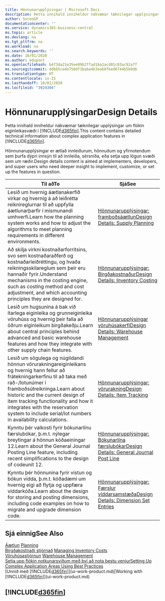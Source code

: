 ```yaml
---
title: Hönnunarupplýsingar | Microsoft Docs
description: Þetta innihald inniheldur nákvæmar tæknilegar upplýsingar um flókin eiginleikasvæði í Business Central.
author: SorenGP
documentationcenter: ''
ms.service: dynamics365-business-central
ms.topic: article
ms.devlang: na
ms.tgt_pltfrm: na
ms.workload: na
ms.search.keywords: ''
ms.date: 10/01/2020
ms.author: edupont
ms.openlocfilehash: b473da21e35ee09b2ffad16a1acd01c03ac92a7f
ms.sourcegitcommit: ddbb5cede750df1baba4b3eab8fbed6744b5b9d6
ms.translationtype: HT
ms.contentlocale: is-IS
ms.lasthandoff: 10/01/2020
ms.locfileid: "3924304"
---
```

# <a name="design-details"></a><span data-ttu-id="b331f-103">Hönnunarupplýsingar</span><span class="sxs-lookup"><span data-stu-id="b331f-103">Design Details</span></span>
<span data-ttu-id="b331f-104">Þetta innihald inniheldur nákvæmar tæknilegar upplýsingar um flókin eiginleikasvæði í [!INCLUDE[d365fin](includes/d365fin_md.md)].</span><span class="sxs-lookup"><span data-stu-id="b331f-104">This content contains detailed technical information about complex application features in [!INCLUDE[d365fin](includes/d365fin_md.md)].</span></span>  

 <span data-ttu-id="b331f-105">Hönnunarupplýsingar er ætlað innleiðurum, hönnuðum og yfirnotendum sem þurfa dýpri innsýn til að innleiða, sérsníða, eða setja upp lögun svæði sem um ræðir.</span><span class="sxs-lookup"><span data-stu-id="b331f-105">Design details content is aimed at implementers, developers, and super users who need deeper insight to implement, customize, or set up the features in question.</span></span>  

|<span data-ttu-id="b331f-106">**Til að**</span><span class="sxs-lookup"><span data-stu-id="b331f-106">**To**</span></span>|<span data-ttu-id="b331f-107">**Sjá**</span><span class="sxs-lookup"><span data-stu-id="b331f-107">**See**</span></span>|  
|------------|-------------|  
|<span data-ttu-id="b331f-108">Lesið um hvernig áætlanakerfið virkar og hvernig á að leiðrétta reiknireglurnar til að uppfylla áætlunarþarfir í mismunandi umhverfi.</span><span class="sxs-lookup"><span data-stu-id="b331f-108">Learn how the planning system works and how to adjust the algorithms to meet planning requirements in different environments.</span></span>|[<span data-ttu-id="b331f-109">Hönnunarupplýsingar: framboðsáætlun</span><span class="sxs-lookup"><span data-stu-id="b331f-109">Design Details: Supply Planning</span></span>](design-details-supply-planning.md)|  
|<span data-ttu-id="b331f-110">Að skilja virkni kostnaðarforritsins, svo sem kostnaðaraðferð og kostnaðarleiðréttingu, og hvaða reikningsskilareglum sem þeir eru hannaðir fyrir.</span><span class="sxs-lookup"><span data-stu-id="b331f-110">Understand mechanisms in the costing engine, such as costing method and cost adjustment, and which accounting principles they are designed for.</span></span>|[<span data-ttu-id="b331f-111">Hönnunarupplýsingar: Birgðakostnaður</span><span class="sxs-lookup"><span data-stu-id="b331f-111">Design Details: Inventory Costing</span></span>](design-details-inventory-costing.md)|  
|<span data-ttu-id="b331f-112">Lesið um hugsunina á bak við ítarlega eiginleika og grunneiginleika vöruhúss og hvernig þeir falla að öðrum eiginleikum birgðakeðju.</span><span class="sxs-lookup"><span data-stu-id="b331f-112">Learn about central principles behind advanced and basic warehouse features and how they integrate with other supply chain features.</span></span>|[<span data-ttu-id="b331f-113">Hönnunarupplýsingar vöruhúsakerfi</span><span class="sxs-lookup"><span data-stu-id="b331f-113">Design Details: Warehouse Management</span></span>](design-details-warehouse-management.md)|  
|<span data-ttu-id="b331f-114">Lesið um sögulega og núgildandi hönnun vörurakningareiginleikans og hvernig hann fellur að frátekningarkerfinu til að taka með rað-/lotunúmer í framboðsútreikninga.</span><span class="sxs-lookup"><span data-stu-id="b331f-114">Learn about historic and the current design of item tracking functionality and how it integrates with the reservation system to include serial/lot numbers in availability calculations.</span></span>|[<span data-ttu-id="b331f-115">Hönnunarupplýsingar: vörurakning</span><span class="sxs-lookup"><span data-stu-id="b331f-115">Design Details: Item Tracking</span></span>](design-details-item-tracking.md)|  
|<span data-ttu-id="b331f-116">Kynntu þér valkosti fyrir bókunarlínu færslubókar, þ.m.t. nýlegar breytingar á hönnun kóðaeiningar 12.</span><span class="sxs-lookup"><span data-stu-id="b331f-116">Learn about the General Journal Posting Line feature, including recent simplifications to the design of codeunit 12.</span></span>|[<span data-ttu-id="b331f-117">Hönnunarupplýsingar: Bókunarlína færslubókar</span><span class="sxs-lookup"><span data-stu-id="b331f-117">Design Details: General Journal Post Line</span></span>](design-details-general-journal-post-line.md)|
|<span data-ttu-id="b331f-118">Kynntu þér hönnunina fyrir vistun og bókun vídda, þ.m.t. kóðadæmi um hvernig eigi að flytja og uppfæra víddarkóða.</span><span class="sxs-lookup"><span data-stu-id="b331f-118">Learn about the design for storing and posting dimensions, including code examples on how to migrate and upgrade dimension code.</span></span>|[<span data-ttu-id="b331f-119">Hönnunarupplýsingar: Færslur víddarsamstæða</span><span class="sxs-lookup"><span data-stu-id="b331f-119">Design Details: Dimension Set Entries</span></span>](design-details-dimension-set-entries.md)| 

## <a name="see-also"></a><span data-ttu-id="b331f-120">Sjá einnig</span><span class="sxs-lookup"><span data-stu-id="b331f-120">See Also</span></span>  
 <span data-ttu-id="b331f-121">[Áætlun](production-planning.md) </span><span class="sxs-lookup"><span data-stu-id="b331f-121">[Planning](production-planning.md) </span></span>  
 <span data-ttu-id="b331f-122">[Birgðakostnaði stjórnað](finance-manage-inventory-costs.md) </span><span class="sxs-lookup"><span data-stu-id="b331f-122">[Managing Inventory Costs](finance-manage-inventory-costs.md) </span></span>  
 <span data-ttu-id="b331f-123">[Vöruhúsastjórnun](warehouse-manage-warehouse.md) </span><span class="sxs-lookup"><span data-stu-id="b331f-123">[Warehouse Management](warehouse-manage-warehouse.md) </span></span>  
 [<span data-ttu-id="b331f-124">Setja upp flókin notkunarsviðum með því að nota bestu venjur</span><span class="sxs-lookup"><span data-stu-id="b331f-124">Setting Up Complex Application Areas Using Best Practices</span></span>](set-up-complex-application-areas-using-best-practices.md)  
 <span data-ttu-id="b331f-125">[Unnið með [!INCLUDE[d365fin](includes/d365fin_md.md)]](ui-work-product.md)</span><span class="sxs-lookup"><span data-stu-id="b331f-125">[Working with [!INCLUDE[d365fin](includes/d365fin_md.md)]](ui-work-product.md)</span></span>

 ## [!INCLUDE[d365fin](includes/free_trial_md.md)]  
